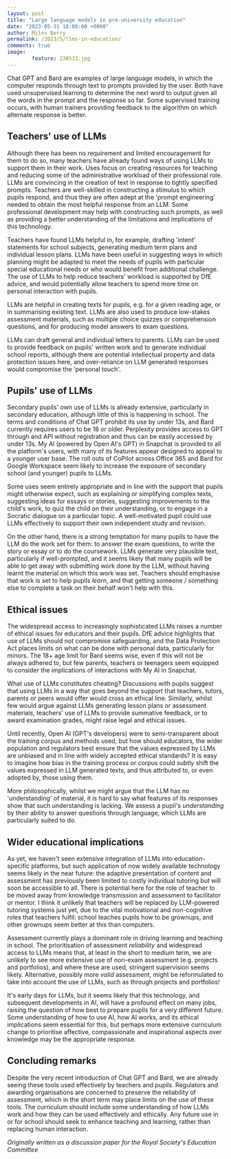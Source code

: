 ```yaml
---
layout: post
title: "Large language models in pre-university education"
date: "2023-05-31 18:00:00 +0000"
author: Miles Berry
permalink: /2023/5/llms-in-education/
comments: true
image:
        feature: 230531.jpg
---
```


Chat GPT and Bard are examples of large language models, in which the
computer responds through text to prompts provided by the user. Both
have used unsupervised learning to determine the next word to output
given all the words in the prompt and the response so far. Some
supervised training occurs, with human trainers providing feedback to
the algorithm on which alternate response is better.

## Teachers' use of LLMs

Although there has been no requirement and limited encouragement for
them to do so, many teachers have already found ways of using LLMs to
support them in their work. Uses focus on creating resources for
teaching and reducing some of the administrative workload of their
professional role. LLMs are convincing in the creation of text in
response to tightly specified prompts. Teachers are well-skilled in
constructing a stimulus to which pupils respond, and thus they are often
adept at the 'prompt engineering' needed to obtain the most helpful
response from an LLM. Some professional development may help with
constructing such prompts, as well as providing a better understanding
of the limitations and implications of this technology.

Teachers have found LLMs helpful in, for example, drafting 'intent'
statements for school subjects, generating medium term plans and
individual lesson plans. LLMs have been useful in suggesting ways in
which planning might be adapted to meet the needs of pupils with
particular special educational needs or who would benefit from
additional challenge. The use of LLMs to help reduce teachers' workload
is supported by DfE advice, and would potentially allow teachers to
spend more time on personal interaction with pupils.

LLMs are helpful in creating texts for pupils, e.g. for a given reading
age, or in summarising existing text. LLMs are also used to produce
low-stakes assessment materials, such as multiple choice quizzes or
comprehension questions, and for producing model answers to exam
questions.

LLMs can draft general and individual letters to parents. LLMs can be
used to provide feedback on pupils' written work and to generate
individual school reports, although there are potential intellectual
property and data protection issues here, and over-reliance on LLM
generated responses would compromise the 'personal touch'.

## Pupils' use of LLMs

Secondary pupils' own use of LLMs is already extensive, particularly in
secondary education, although little of this is happening in school. The
terms and conditions of Chat GPT prohibit its use by under 13s, and Bard
currently requires users to be 18 or older. Perplexity provides access
to GPT through and API without registration and thus can be easily
accessed by under 13s. My AI (powered by Open AI's GPT) in Snapchat is
provided to all the platform's users, with many of its features appear
designed to appeal to a younger user base. The roll outs of CoPilot
across Office 365 and Bard for Google Workspace seem likely to increase
the exposure of secondary school (and younger) pupils to LLMs.

Some uses seem entirely appropriate and in line with the support that
pupils might otherwise expect, such as explaining or simplifying complex
texts, suggesting ideas for essays or stories, suggesting improvements
to the child's work, to quiz the child on their understanding, or to
engage in a Socratic dialogue on a particular topic. A well-motivated
pupil could use LLMs effectively to support their own independent study
and revision.

On the other hand, there is a strong temptation for many pupils to have
the LLM do the work set for them: to answer the exam questions, to write
the story or essay or to do the coursework. LLMs generate very plausible
text, particularly if well-prompted, and it seems likely that many
pupils will be able to get away with submitting work done by the LLM,
without having learnt the material on which this work was set. Teachers
should emphasise that work is set to help pupils *learn*, and that
getting someone / something else to complete a task on their behalf
won't help with this.

## Ethical issues

The widespread access to increasingly sophisticated LLMs raises a number
of ethical issues for educators and their pupils. DfE advice highlights
that use of LLMs should not compromise safeguarding, and the Data
Protection Act places limits on what can be done with personal data,
particularly for minors. The 18+ age limit for Bard seems wise, even if
this will not be always adhered to, but few parents, teachers or
teenagers seem equipped to consider the implications of interactions
with My AI in Snapchat.

What use of LLMs constitutes cheating? Discussions with pupils suggest
that using LLMs in a way that goes beyond the support that teachers,
tutors, parents or peers would offer would cross an ethical line.
Similarly, whilst few would argue against LLMs generating lesson plans
or assessment materials, teachers' use of LLMs to provide summative
feedback, or to award examination grades, might raise legal and ethical
issues.

Until recently, Open AI (GPT's developers) were to semi-transparent
about the training corpus and methods used, but how should educators,
the wider population and regulators best ensure that the values
expressed by LLMs are unbiased and in line with widely accepted ethical
standards? It is easy to imagine how bias in the training process or
corpus could subtly shift the values expressed in LLM generated texts,
and thus attributed to, or even adopted by, those using them.

More philosophically, whilst we might argue that the LLM has no
'understanding' of material, it is hard to say what features of its
responses show that such understanding is lacking. We assess a pupil's
*understanding* by their ability to answer questions through language,
which LLMs are particularly suited to do.

## Wider educational implications

As yet, we haven't seen extensive integration of LLMs into
education-specific platforms, but such application of now widely
available technology seems likely in the near future: the adaptive
presentation of content and assessment has previously been limited to
costly individual tutoring but will soon be accessible to all. There is
potential here for the role of teacher to be moved away from knowledge
transmission and assessment to facilitator or mentor. I think it
unlikely that teachers will be replaced by LLM-powered tutoring systems
just yet, due to the vital motivational and non-cognitive roles that
teachers fulfil: school teaches pupils how to be grownups, and other
grownups seem better at this than computers.

Assessment currently plays a dominant role in driving learning and
teaching in school. The prioritisation of assessment *reliability* and
widespread access to LLMs means that, at least in the short to medium
term, we are unlikely to see more extensive use of non-exam assessment
(e.g. projects and portfolios), and where these are used, stringent
supervision seems likely. Alternative, possibly more *valid* assessment,
might be reformulated to take into account the use of LLMs, such as
through projects and portfolios!

It's early days for LLMs, but it seems likely that this technology, and
subsequent developments in AI, will have a profound effect on many jobs,
raising the question of how best to prepare pupils for a very different
future. Some understanding of how to use AI, how AI works, and its
ethical implications seem essential for this, but perhaps more extensive
curriculum change to prioritise affective, compassionate and
inspirational aspects over knowledge may be the appropriate response.

## Concluding remarks

Despite the very recent introduction of Chat GPT and Bard, we are
already seeing these tools used effectively by teachers and pupils.
Regulators and awarding organisations are concerned to preserve the
reliability of assessment, which in the short term may place limits on
the use of these tools. The curriculum should include some understanding
of how LLMs work and how they can be used effectively and ethically. Any
future use in or for school should seek to enhance teaching and
learning, rather than replacing human interaction.

*Originally written as a discussion paper for the Royal Society's Education Committee*